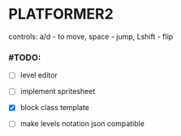 # PLATFORMER2
controls: a/d - to move, space - jump, Lshift - flip

### #TODO: 
- [ ] level editor
- [ ] implement spritesheet
- [x] block class template
- [ ] make levels notation json compatible


